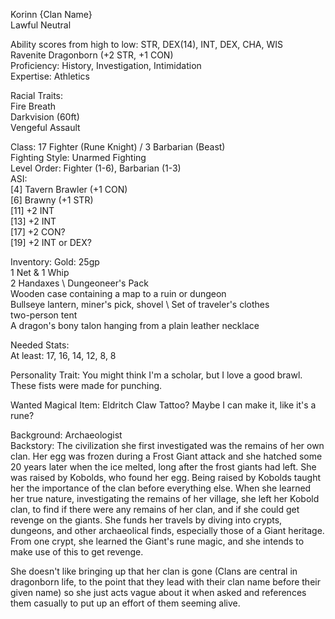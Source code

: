Korinn {Clan Name} \
Lawful Neutral

Ability scores from high to low: STR, DEX(14), INT, DEX, CHA, WIS \
Ravenite Dragonborn (+2 STR, +1 CON) \
Proficiency: History, Investigation, Intimidation \
Expertise: Athletics

Racial Traits: \
Fire Breath \
Darkvision (60ft) \
Vengeful Assault 

Class: 17 Fighter (Rune Knight) / 3 Barbarian (Beast) \
Fighting Style: Unarmed Fighting \
Level Order: Fighter (1-6), Barbarian (1-3) \
ASI: \
[4] Tavern Brawler (+1 CON) \
[6] Brawny (+1 STR) \
[11] +2 INT \
[13] +2 INT \
[17] +2 CON? \
[19] +2 INT or DEX? 

Inventory: 
Gold: 25gp \
1 Net & 1 Whip \
2 Handaxes \ 
Dungeoneer's Pack \
Wooden case containing a map to a ruin or dungeon \
Bullseye lantern, miner's pick, shovel \ 
Set of traveler's clothes \
two-person tent \
A dragon's bony talon hanging from a plain leather necklace

Needed Stats: \
At least: 17, 16, 14, 12, 8, 8

Personality Trait: You might think I'm a scholar, but I love a good brawl. These fists were made for punching. 

Wanted Magical Item: Eldritch Claw Tattoo? Maybe I can make it, like it's a rune?

Background: Archaeologist \
Backstory: The civilization she first investigated was the remains of her own clan. Her egg was frozen during a Frost Giant attack and she hatched some 20 years later when the ice melted, long after the frost giants had left. She was raised by Kobolds, who found her egg. Being raised by Kobolds taught her the importance of the clan before everything else. When she learned her true nature, investigating the remains of her village, she left her Kobold clan, to find if there were any remains of her clan, and if she could get revenge on the giants. She funds her travels by diving into crypts, dungeons, and other archaeolical finds, especially those of a Giant heritage. From one crypt, she learned the Giant's rune magic, and she intends to make use of this to get revenge. 

She doesn't like bringing up that her clan is gone (Clans are central in dragonborn life, to the point that they lead with their clan name before their given name) so she just acts vague about it when asked and references them casually to put up an effort of them seeming alive.
